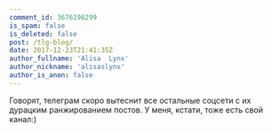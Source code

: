 ```yaml
---
comment_id: 3676196299
is_spam: false
is_deleted: false
post: /tlg-blog/
date: 2017-12-23T21:41:35Z
author_fullname: 'Alisa  Lynx'
author_nickname: 'alisaslynx'
author_is_anon: false
---
```


<p>Говорят, телеграм скоро вытеснит все остальные соцсети с их дурацким ранжированием постов. У меня, кстати, тоже есть свой канал:)</p>
